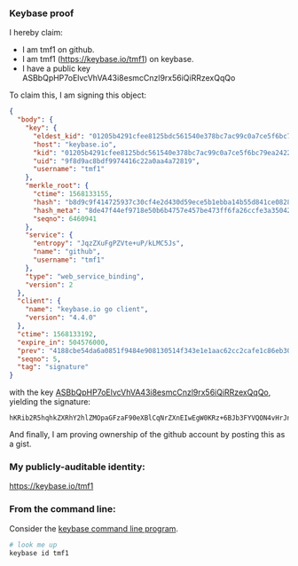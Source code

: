 ### Keybase proof

I hereby claim:

  * I am tmf1 on github.
  * I am tmf1 (https://keybase.io/tmf1) on keybase.
  * I have a public key ASBbQpHP7oElvcVhVA43i8esmcCnzl9rx56iQiRRzexQqQo

To claim this, I am signing this object:

```json
{
  "body": {
    "key": {
      "eldest_kid": "01205b4291cfee8125bdc561540e378bc7ac99c0a7ce5f6bc79ea2422451cdec50a90a",
      "host": "keybase.io",
      "kid": "01205b4291cfee8125bdc561540e378bc7ac99c0a7ce5f6bc79ea2422451cdec50a90a",
      "uid": "9f8d9ac8bdf9974416c22a0aa4a72819",
      "username": "tmf1"
    },
    "merkle_root": {
      "ctime": 1568133155,
      "hash": "b8d9c9f414725937c30cf4e2d430d59ece5b1ebba14b55d841ce08285b7039fafce899c2f412167f769c09ea14ed06715b65e4aecee5deec3a0ad118d09f46f6",
      "hash_meta": "8de47f44ef9718e50b6b4757e457be473ff6fa26ccfe3a35042ef1c095e25518",
      "seqno": 6460941
    },
    "service": {
      "entropy": "JqzZXuFgPZVte+uP/kLMC5Js",
      "name": "github",
      "username": "tmf1"
    },
    "type": "web_service_binding",
    "version": 2
  },
  "client": {
    "name": "keybase.io go client",
    "version": "4.4.0"
  },
  "ctime": 1568133192,
  "expire_in": 504576000,
  "prev": "4188cbe54da6a0851f9484e908130514f343e1e1aac62cc2cafe1c86eb30214a",
  "seqno": 5,
  "tag": "signature"
}
```

with the key [ASBbQpHP7oElvcVhVA43i8esmcCnzl9rx56iQiRRzexQqQo](https://keybase.io/tmf1), yielding the signature:

```
hKRib2R5hqhkZXRhY2hlZMOpaGFzaF90eXBlCqNrZXnEIwEgW0KRz+6BJb3FYVQON4vHrJnAp85fa8eeokIkUc3sUKkKp3BheWxvYWTESpcCBcQgQYjL5U2moIUflITpCBMFFPND4eGqxizCyv4chuswIUrEIGuWhw+p6p+qSAjcLuZ15aXmgh/QiXEc3sjhaxNbB2QPAgHCo3NpZ8RAsbRsD6yNknBlcHlrSnRKSqYpnck85aA+5jmz6PN8ISC3bgKWlsBM97/7oK84H2Mb8UdgZHW0+wCIfiVCO7qMAqhzaWdfdHlwZSCkaGFzaIKkdHlwZQildmFsdWXEIPNnSr5Ji1/j7gv2K+rkt0TKfytKOVSQpiMdG9mbH/nAo3RhZ80CAqd2ZXJzaW9uAQ==

```

And finally, I am proving ownership of the github account by posting this as a gist.

### My publicly-auditable identity:

https://keybase.io/tmf1

### From the command line:

Consider the [keybase command line program](https://keybase.io/download).

```bash
# look me up
keybase id tmf1
```
